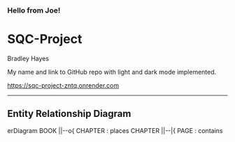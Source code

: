 ### Hello from Joe!

# SQC-Project
Bradley Hayes

My name and link to GitHub repo with light and dark mode implemented.

https://sqc-project-zntq.onrender.com

---
Entity Relationship Diagram
---

erDiagram
   BOOK ||--o{ CHAPTER : places
   CHAPTER ||--|{ PAGE : contains
   
